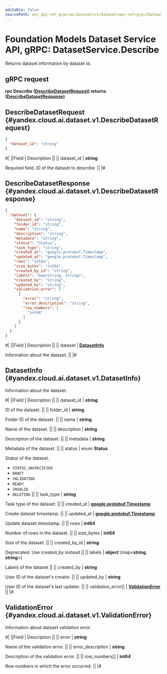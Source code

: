 ```yaml
---
editable: false
sourcePath: en/_api-ref-grpc/ai/dataset/v1/dataset/api-ref/grpc/Dataset/describe.md
---
```


# Foundation Models Dataset Service API, gRPC: DatasetService.Describe

Returns dataset information by dataset id.

## gRPC request

**rpc Describe ([DescribeDatasetRequest](#yandex.cloud.ai.dataset.v1.DescribeDatasetRequest)) returns ([DescribeDatasetResponse](#yandex.cloud.ai.dataset.v1.DescribeDatasetResponse))**

## DescribeDatasetRequest {#yandex.cloud.ai.dataset.v1.DescribeDatasetRequest}

```json
{
  "dataset_id": "string"
}
```

#|
||Field | Description ||
|| dataset_id | **string**

Required field. ID of the dataset to describe. ||
|#

## DescribeDatasetResponse {#yandex.cloud.ai.dataset.v1.DescribeDatasetResponse}

```json
{
  "dataset": {
    "dataset_id": "string",
    "folder_id": "string",
    "name": "string",
    "description": "string",
    "metadata": "string",
    "status": "Status",
    "task_type": "string",
    "created_at": "google.protobuf.Timestamp",
    "updated_at": "google.protobuf.Timestamp",
    "rows": "int64",
    "size_bytes": "int64",
    "created_by_id": "string",
    "labels": "map<string, string>",
    "created_by": "string",
    "updated_by": "string",
    "validation_error": [
      {
        "error": "string",
        "error_description": "string",
        "row_numbers": [
          "int64"
        ]
      }
    ]
  }
}
```

#|
||Field | Description ||
|| dataset | **[DatasetInfo](#yandex.cloud.ai.dataset.v1.DatasetInfo)**

Information about the dataset. ||
|#

## DatasetInfo {#yandex.cloud.ai.dataset.v1.DatasetInfo}

Information about the dataset.

#|
||Field | Description ||
|| dataset_id | **string**

ID of the dataset. ||
|| folder_id | **string**

Folder ID of the dataset. ||
|| name | **string**

Name of the dataset. ||
|| description | **string**

Description of the dataset. ||
|| metadata | **string**

Metadata of the dataset. ||
|| status | enum **Status**

Status of the dataset.

- `STATUS_UNSPECIFIED`
- `DRAFT`
- `VALIDATING`
- `READY`
- `INVALID`
- `DELETING` ||
|| task_type | **string**

Task type of the dataset. ||
|| created_at | **[google.protobuf.Timestamp](https://developers.google.com/protocol-buffers/docs/reference/google.protobuf#timestamp)**

Create dataset timestamp. ||
|| updated_at | **[google.protobuf.Timestamp](https://developers.google.com/protocol-buffers/docs/reference/google.protobuf#timestamp)**

Update dataset timestamp. ||
|| rows | **int64**

Number of rows in the dataset. ||
|| size_bytes | **int64**

Size of the dataset. ||
|| created_by_id | **string**

Deprecated. Use created_by instead ||
|| labels | **object** (map<**string**, **string**>)

Labels of the dataset ||
|| created_by | **string**

User ID of the dataset's creator. ||
|| updated_by | **string**

User ID of the dataset's last updater. ||
|| validation_error[] | **[ValidationError](#yandex.cloud.ai.dataset.v1.ValidationError)** ||
|#

## ValidationError {#yandex.cloud.ai.dataset.v1.ValidationError}

Information about dataset validation error.

#|
||Field | Description ||
|| error | **string**

Name of the validation error. ||
|| error_description | **string**

Description of the validation error. ||
|| row_numbers[] | **int64**

Row numbers in which the error occurred. ||
|#
